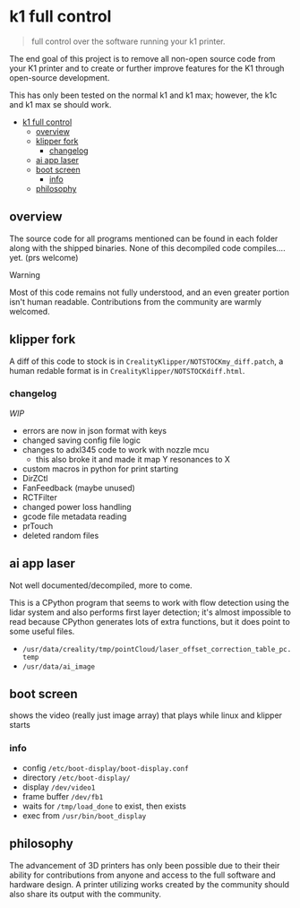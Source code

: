 # k1 full control

> full control over the software running your k1 printer.

The end goal of this project is to remove all non-open source code from your K1 printer and to create or further improve features for the K1 through open-source development.

This has only been tested on the normal k1 and k1 max; however, the k1c and k1 max se should work.

- [k1 full control](#k1-full-control)
  - [overview](#overview)
  - [klipper fork](#klipper-fork)
    - [changelog](#changelog)
  - [ai app laser](#ai-app-laser)
  - [boot screen](#boot-screen)
    - [info](#info)
  - [philosophy](#philosophy)

## overview

The source code for all programs mentioned can be found in each folder along with the shipped binaries.
None of this decompiled code compiles.... yet. (prs welcome)

> [!WARNING]
> Most of this code remains not fully understood, and an even greater portion isn't human readable.
> Contributions from the community are warmly welcomed.

## klipper fork

A diff of this code to stock is in `CrealityKlipper/NOTSTOCKmy_diff.patch`, a human redable format is in `CrealityKlipper/NOTSTOCKdiff.html`.

### changelog

*WIP*

- errors are now in json format with keys
- changed saving config file logic
- changes to adxl345 code to work with nozzle mcu
  - this also broke it and made it map Y resonances to X
- custom macros in python for print starting
- DirZCtl
- FanFeedback (maybe unused)
- RCTFilter
- changed power loss handling
- gcode file metadata reading
- prTouch
- deleted random files

## ai app laser

Not well documented/decompiled, more to come.

This is a CPython program that seems to work with flow detection using the lidar system and also performs first layer detection; it's almost impossible to read because CPython generates lots of extra functions, but it does point to some useful files.

- `/usr/data/creality/tmp/pointCloud/laser_offset_correction_table_pc.temp`
- `/usr/data/ai_image`

## boot screen

shows the video (really just image array) that plays while linux and klipper starts

### info

- config `/etc/boot-display/boot-display.conf`
- directory `/etc/boot-display/`
- display `/dev/video1`
- frame buffer `/dev/fb1`
- waits for `/tmp/load_done` to exist, then exists
- exec from `/usr/bin/boot_display`

## philosophy

The advancement of 3D printers has only been possible due to their their ability for contributions from anyone and access to the full software and hardware design. A printer utilizing works created by the community should also share its output with the community.
